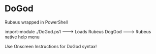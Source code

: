 # DoGod
Rubeus wrapped in PowerShell

import-module ./DoGod.ps1 ---> Loads Rubeus
DogGod ---> Rubeus native help menu

Use Onscreen Instructions for DoGod syntax!
